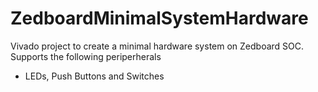 # ZedboardMinimalSystemHardware  
Vivado project to create a minimal hardware system on Zedboard SOC.  
Supports the following periperherals  
* LEDs, Push Buttons and Switches  
